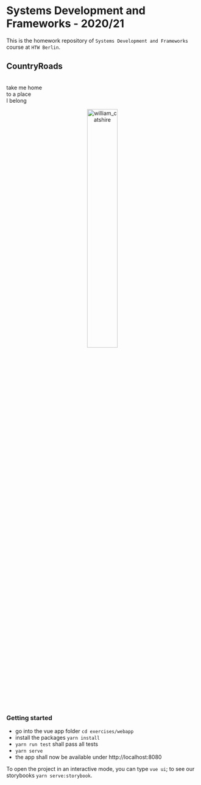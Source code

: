 
# Systems Development and Frameworks - 2020/21

This is the homework repository of `Systems Development and Frameworks` course at `HTW Berlin`.

## CountryRoads
<p>
<br>
take me home
<br>
to a place
<br>
I belong
<br>

</p>
<p align="center">
  <img src="https://media1.tenor.com/images/cd82c6c47124c39429d06f50dbc2e7e1/tenor.gif?itemid=4573352" alt="william_catshire" width="40%">
<p>

### Getting started

- go into the vue app folder ```cd exercises/webapp```
- install the packages ```yarn install```
- ```yarn run test``` shall pass all tests
- ```yarn serve```
- the app shall now be available under http://localhost:8080

To open the project in an interactive mode, you can type ```vue ui```; to see our storybooks ```yarn serve:storybook```.
